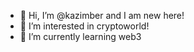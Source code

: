 - 👋 Hi, I’m @kazimber and I am new here!
- 👀 I’m interested in cryptoworld! 
- 🌱 I’m currently learning web3

<!---
kazimber/kazimber is a ✨ special ✨ repository because its `README.md` (this file) appears on your GitHub profile.
You can click the Preview link to take a look at your changes.
--->
